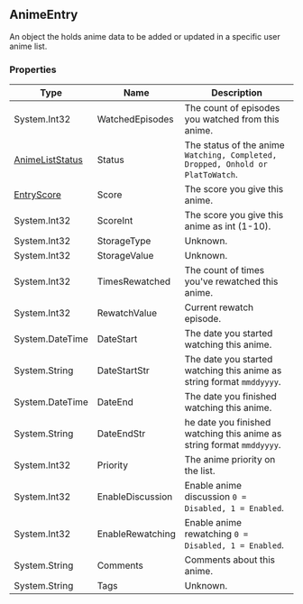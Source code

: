 ## AnimeEntry
An object the holds anime data to be added or updated in a specific user anime list.

### Properties

| Type | Name | Description |
| ------------- | ------------- | -------------------- |
| System.Int32 | WatchedEpisodes | The count of episodes you watched from this anime. |
| [AnimeListStatus] | Status | The status of the anime `Watching, Completed, Dropped, Onhold or PlatToWatch`. |
| [EntryScore] | Score | The score you give this anime. |
| System.Int32 | ScoreInt | The score you give this anime as int (1-10). |
| System.Int32 | StorageType | Unknown. |
| System.Int32 | StorageValue | Unknown. |
| System.Int32 | TimesRewatched | The count of times you've rewatched this anime. |
| System.Int32 | RewatchValue | Current rewatch episode. |
| System.DateTime | DateStart | The date you started watching this anime. |
| System.String | DateStartStr | The date you started watching this anime as string format `mmddyyyy`. |
| System.DateTime | DateEnd | The date you finished watching this anime. |
| System.String | DateEndStr | he date you finished watching this anime as string format `mmddyyyy`. |
| System.Int32 | Priority | The anime priority on the list. |
| System.Int32 | EnableDiscussion | Enable anime discussion `0 = Disabled, 1 = Enabled`. |
| System.Int32 | EnableRewatching | Enable anime rewatching `0 = Disabled, 1 = Enabled`. |
| System.String | Comments | Comments about this anime. |
| System.String | Tags | Unknown. |


[System.String]: <https://msdn.microsoft.com/en-us/library/system.string(v=vs.110).aspx>
[System.Int32]: <https://msdn.microsoft.com/en-us/library/system.int32(v=vs.80).aspx>
[System.DateTime]: <https://msdn.microsoft.com/en-us/library/system.datetime(v=vs.110).aspx>
[AnimeListStatus]: <https://github.com/i3dprogrammer/myanimelistAPI-wrapper/blob/master/docs/Enumerations.md#animeliststatus>
[MangaListStatus]: <https://github.com/i3dprogrammer/myanimelistAPI-wrapper/blob/master/docs/Enumerations.md#mangaliststatus>
[EntryScore]: <https://github.com/i3dprogrammer/myanimelistAPI-wrapper/blob/master/docs/Enumerations.md#entryscore>
[AnimeType]: <https://github.com/i3dprogrammer/myanimelistAPI-wrapper/blob/master/docs/Enumerations.md#animetype>
